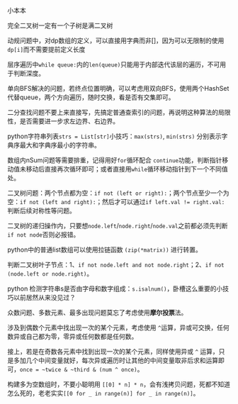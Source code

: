 小本本

完全二叉树一定有一个子树是满二叉树

动规问题中，对dp数组的定义，可以直接用字典而非[]，因为可以无限制的使用`dp[i]`而不需要提前定义长度

层序遍历中`while queue:`内的`len(queue)`只能用于内部迭代该层的遍历，不可用于判断深度。

单向BFS解决的问题，若终点位置明确，可以考虑用双向BFS，使用两个HashSet代替queue，两个方向遍历，随时交换，看是否有交集即可。

二分查找问题不要上来直接写，先搞定普通查索引的问题，再说明这种算法的局限性，是否需要进一步求左边界、右边界。

python字符串列表`strs = List[str]`小技巧：`max(strs)`, `min(strs)` 分别表示字典序最大和字典序最小的字符串。

数组内nSum问题等需要排重，记得用好`for`循环配合 `continue`功能，判断指针移动值未移动后直接再次循环即可；或者直接用`while`循环移动指针到下一个不同值处。

二叉树问题：两个节点都为空：`if not (left or right):`；两个节点至少一个为空：`if not (left and right):`；然后才可以通过`if left.val != right.val:`判断后续对称性等问题。

二叉树的递归操作内，只要想`node.left`/`node.right`/`node.val`之前都必须先判断`if not node`否则必报错。

python中的普通list数组可以使用拉链函数 `(zip(*matrix))` 进行转置。

判断二叉树叶子节点：1、`if not node.left and not node.right`；2、`if not  (node.left or node.right)`。

python 检测字符串s是否由字母和数字组成：`s.isalnum()`，卧槽这么重要的小技巧以前居然从来没见过？

众数问题、多数元素、最多出现问题莫忘了考虑使用**摩尔投票**法。

涉及到偶数个元素中找出现一次的某个元素，考虑使用 `^`运算，异或可交换，任何数异或自己都为零，零异或任何数都是任何数。

接上，若是在奇数各元素中找到出现一次的某个元素，同样使用异或 `^` 运算，只是多加几个中间变量就好，每次异或遍历时让其他的中间变量取非后求和运算即可，`once = ~twice & ~third & (num ^ once)`。

构建多为空数组时，不要小聪明用 `[[0] * n] * n`，会有浅拷贝问题，死都不知道怎么死的，老老实实`[[0 for _ in range(n)] for _ in range(n)]`。




